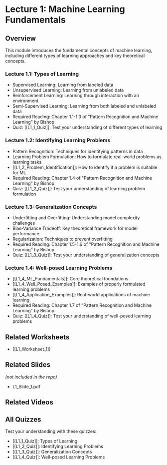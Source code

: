 # Lecture 1: Machine Learning Fundamentals

## Overview
This module introduces the fundamental concepts of machine learning, including different types of learning approaches and key theoretical concepts.

### Lecture 1.1: Types of Learning
- Supervised Learning: Learning from labeled data
- Unsupervised Learning: Learning from unlabeled data
- Reinforcement Learning: Learning through interaction with an environment
- Semi-Supervised Learning: Learning from both labeled and unlabeled data
- Required Reading: Chapter 1.1-1.3 of "Pattern Recognition and Machine Learning" by Bishop
- Quiz: [[L1_1_Quiz]]: Test your understanding of different types of learning

### Lecture 1.2: Identifying Learning Problems
- Pattern Recognition: Techniques for identifying patterns in data
- Learning Problem Formulation: How to formulate real-world problems as learning tasks
- [[L1_2_Problem_Identification]]: How to identify if a problem is suitable for ML
- Required Reading: Chapter 1.4 of "Pattern Recognition and Machine Learning" by Bishop
- Quiz: [[L1_2_Quiz]]: Test your understanding of learning problem formulation

### Lecture 1.3: Generalization Concepts
- Underfitting and Overfitting: Understanding model complexity challenges
- Bias-Variance Tradeoff: Key theoretical framework for model performance
- Regularization: Techniques to prevent overfitting
- Required Reading: Chapter 1.5-1.6 of "Pattern Recognition and Machine Learning" by Bishop
- Quiz: [[L1_3_Quiz]]: Test your understanding of generalization concepts

### Lecture 1.4: Well-posed Learning Problems
- [[L1_4_ML_Fundamentals]]: Core theoretical foundations
- [[L1_4_Well_Posed_Examples]]: Examples of properly formulated learning problems
- [[L1_4_Application_Examples]]: Real-world applications of machine learning
- Required Reading: Chapter 1.7 of "Pattern Recognition and Machine Learning" by Bishop
- Quiz: [[L1_4_Quiz]]: Test your understanding of well-posed learning problems

## Related Worksheets
- [[L1_Worksheet_1]]

## Related Slides
*(not included in the repo)*
- L1_Slide_1.pdf

## Related Videos

## All Quizzes
Test your understanding with these quizzes:
- [[L1_1_Quiz]]: Types of Learning
- [[L1_2_Quiz]]: Identifying Learning Problems
- [[L1_3_Quiz]]: Generalization Concepts
- [[L1_4_Quiz]]: Well-posed Learning Problems